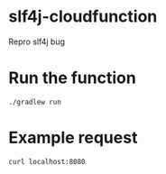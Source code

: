 # slf4j-cloudfunction
Repro slf4j bug

# Run the function

  `./gradlew run`
  
# Example request

  `curl localhost:8080`

